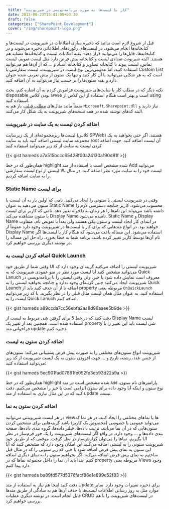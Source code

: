 ```yaml
---
 title: "کار با لیست‌ها به صورت برنامه‌نویسی در شیرپوینت" 
 date: 2013-08-23T15:41:05+03:30
 draft: false 
 categories: ["SharePoint Development"]
 cover: "/img/sharepoint-logo.png"
---
```




قبل از شروع لازم است بدانید که ذخیره سازی اطلاعات در شیرپوینت در لیست‌ها و کتابخانه‌ها انجام می‌شود، در لیست‌های رکوردهای اطلاعاتی ذخیره می‌شوند و در کتابخانه‌ها، فایل‌ها را می‌توانید قرار دهید. بقیه امکانات لیست و کتابخانه‌ها مشابه هم هستند. البته شیرپونت تعدادی لیست و کتابخانه پیش فرض دارد مثل لیست تقویم، لیست تماس، لیست پیوند یا کتابخانه تصاویر و کتابخانه اسناد و ... که از آن‌ها هم می‌توانید استفاده کنید، اما عمومی‌ترین نوع لیست در شیرپوینت، لیست سفارشی یا Custom List است که به هر شکلی می‌توانید با آن کار کنید و تنها یک ستون از پیش تعریف شده عنوان دارد و بقیه ستون‌ها را بر حسب نیاز می‌توانید به آن اضافه کنید.



نکته دیگر که در مطلب کار با سایت‌های شیرپوینت فراموش کردم به آن اشاره کنم، بحث disposable بودن کلاس `SPWeb` است و بهتر است هنگام استفاده از این کلاس از using استفاده کنید.  
ضمناً مانند مثال‌های [مطلب قبلی](/post/35-نکاتی-درباره-کار-با-سایت-ها-به-صورت-برنامه-نویسی-در-شیرپوینت/)، باز هم به `Microsoft.Sharepoint.dll` نیاز دارید و البته کدهای نوشته شده در همه نسخه‌های شیرپوینت به یک شکل کار می‌کنند.



### اضافه کردن لیست به یک سایت در شیرپوینت



لیست‌ها زیرمجموعه‌ای از یک زیرسایت (کلاس SPWeb) هستند، اگر حتی بخواهید به یک مجموعه سایت لیستی اضافه کنید باید به سایت root آن لیست اضافه کنید. جهت اضافه کردن لیست به سایت از کد زیر می‌توانید استفاده کنید



{{< gist hameds a7a515bccc65428f00a24130a190d81f  >}}


همان‌طور که در خط highlight شده مشخص است با استفاده از متد Add می‌توانید لیست خود را به سایت مورد نظر اضافه کنید. در مثال بالا لیستی از نوع لیست سفارشی را به سایت اضافه کردیم.



### Static Name برای لیست



وقتی در شیرپوینت لیستی یا ستونی را ایجاد می‌کنید، نامی که اولین بار به آن لیست یا ستون می‌دهید به عنوان Static Name محسوب می‌شود، کاربر چنانچه دسترسی لازم را داشته باشد می‌تواند این نام‌ها را هر زمان به دلخواه تغییر دهد. نامی که کاربر برای لیست یا ستون مشاهده می‌کند Display Name نامیده می‌شود. Static Name و Display Name در ابتدای کار ایجاد لیست و ستون یکی هستند ولی بعداً با تعویض نام، متفاوت خواهند بود. در انواع متدهایی که برای کار با لیست‌ها در شیرپوینت وجود دارد عموماً از Display Name استفاده می‌شود. این مساله باعث می‌شود که هنگام کار با لیست‌ها اگر نام آن‌ها توسط کاربر تغییر کرده باشد، برنامه شما به خطا بخورد. راه حل این مساله را در نوشته دیگری بررسی خواهیم کرد.



### اضافه کردن لیست به Quick Launch



وقتی شما از طریق خود UI شیرپوینت لیستی را اضافه می‌کنید گزینه‌ای وجود دارد که می‌توانید مشخص کنید آیا لیست مورد نظر در منو عمودی شیرپوینت که به Quick Lanuch معروف است نمایش داده شود یا خیر. ولی وقتی لیستی را با برنامه‌نویسی در شیرپوینت ایجاد می‌کنید چنین گزینه‌ای وجود ندارد و چنانچه بخواهید لیستی را به Quick Launch اضافه یا از آن حذف کنید باید از property‌ مربوطه یعنی `OnQuickLaunch` استفاده کنید. به عنوان مثال همان لیست مثال قبلی را در نظر بگیرید. با کد زیر می‌توانیم لیست را به Quick Lanuch اضافه کنیم.



{{< gist hameds a89ccda7cc56ebfa2aa8d96aaee5b9de >}}   



دقت کنید که در خط 5 برای گرفتن شی مربوط به لیست از Display Name‌ لیست استفاده شده است. همچنین بعد از تغییر یک property شی لیست باید این تغییر را با فراخوانی متد update ذخیره کنیم.



### اضافه کردن ستون به لیست



شیرپوینت انواع ستون‌های مختلفی را به صورت پیش فرض پشتیبانی می‌کند: ستون‌های از جنس عدد، رشته، تاریخ و ... جهت افزودن ستون به یک لیست شیرپوینت از کد زیر می‌توانید استفاده کنید:



{{< gist hameds 5ec901fad07861fe052fe3eb93d22a9a >}}



همان‌طور که در خط highlight شده مشخص است در متد `Add` پارامترهای نام ستون، نوع ستون و اینکه آیا وجود داده برای ستون الزامی است یا خیر را مشخص می‌کنیم. دقت کنید که در این مثال نیازی به استفاده از متد update نیست.



### اضافه کردن ستون به نما



در هر لیست شیرپوینتی می‌توانید view‌ها یا نماهای مختلفی را ایجاد کنید، در هر نما که می‌تواند عمومی یا خصوصی (مخصوص یک کاربر) باشد گزینه‌هایی برای مشخص کردن ستون‌هایی که در آن نما می‌آیند، ترتیب داده‌ها، فیلتر داده‌ها، گروه بندی داده‌ها، صفحه بندی داده‌ها و ... وجود دارد. در واقع اگر لیست‌های شیرپوینت را یک جور فرم‌ساز در نظر بگیریم، نماها را می‌توان گزارش‌ساز در نظر گرفت. موقعی که از طریق خود UI شیرپوینت ستونی را به لیستی اضافه می‌کنید این امکان وجود دارد که مشخص کنید که آیا این ستون‌ به نمای پیش فرض اضافه شود یا خیر. کد زیر ستونی را که در مثال قبل ساختیم به نمای پیش فرض اضافه می‌کند. اگر بخواهیم ستون را به نمای دیگری اضافه کنیم ابتدا باید آن نما را داخل مجموعه نماها که در property مربوطه یعنی Views وجود دارد پیدا کنیم.



 {{< gist hameds ba89fd577d5376facf86e1e899e52f83 >}}



دقت کنید اینجا هم نیاز به استفاده از متد Update برای ذخیره تغییرات وجود دارد. سایر موارد مثل به روز رسانی اطلاعات لیست‌ها یا حذف آن‌ها هم به سادگی از طریق متدها قابل انجام است. در نوشته دیگری عملیات CRUD در لیست‌های شیرپوینت را با هم بررسی خواهیم کرد.

